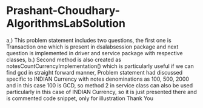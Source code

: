 # Prashant-Choudhary-AlgorithmsLabSolution
a,) This problem statement includes two questions, the first one is Transaction one which is present in dsalabsession package and next question is implemented in driver 
and service package with respective classes,
b.) Second method is also created as notesCountCurrencyImplementation() which is particularly useful if we can find gcd in straight forward manner, Problem statement had discussed
specific to INDIAN Currency with notes denominations as 100, 500, 2000 and in this case 100 is GCD, so method 2 in service class can also be used particularly in this case of INDIAN Currency, so it is just presented there and is commented code snippet, only for illustration
Thank You
